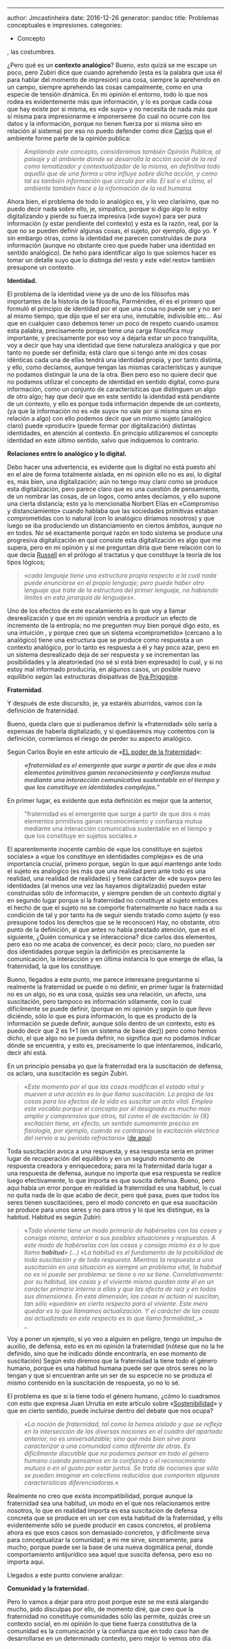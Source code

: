 ---
author: Jmcastinheira
date: 2016-12-26
generator: pandoc
title: Problemas conceptuales e impresiones.
categories:

  - Concepto

,
las costumbres.

¿Pero qué es un **contexto analógico**? Bueno, esto quizá se me escape
un poco, pero Zubiri dice que cuando aprehendo (esta es la palabra que
usa él para hablar del momento de impresión) una cosa, siempre la
aprehendo en un campo, siempre aprehendo las cosas campalmente, como en
una especie de tensión dinámica. En mi opinión el entorno, todo lo que
nos rodea es evidentemente más que información, y lo es porque cada cosa
que hay existe por si misma, es «de suyo» y no necesita de nada más que
sí misma para impresionarme e imponerseme (lo cual no ocurre con los
datos y la información, porque no tienen fuerza por si misma sino en
relación al sistema) por eso no puedo defender como dice
[Carlos](http://carlosboyle.blogspot.com/2008/06/recordbamos-hanna-arendt-en-el-post.html)
que el ambiente forme parte de la opinión publica:

> *Ampliando este concepto, consideramos también Opinión Pública, al
> paisaje y al ambiente donde se desarrolla la acción social de la red
> como tematizador y contextualizador de la misma, en definitiva todo
> aquello que de una forma u otra influye sobre dicha acción, y como tal
> es también información que circula por ella. El sol o el clima, el
> ambiente también hace a la información de la red humana.*

Ahora bien, el problema de todo lo analógico es, y lo veo clarísimo, que
no puedo decir nada sobre ello, je, simpático, porque si digo algo lo
estoy digitalizando y pierde su fuerza impresiva («de suyo») para ser
pura información (y estar pendiente del contexto) y esta es la razón,
real, por la que no se pueden definir algunas cosas, el sujeto, por
ejemplo, digo yo. Y sin embargo otras, como la identidad me parecen
construidas de pura información (aunque no obstante creo que puede haber
una identidad en sentido analógico). De heho para identificar algo lo
que solemos hacer es tomar un detalle suyo que lo distinga del resto y
este «del resto» también presupone un contexto.

**Identidad.**

El problema de la identidad viene ya de uno de los filósofos más
importantes de la historia de la filosofía, Parménides, él es el primero
que formuló el principio de identidad por el que una cosa no puede ser y
no ser al mismo tiempo, que dijo que el ser era uno, inmutable,
indivisible etc... Así que en cualquier caso debemos tener un poco de
respeto cuando usamos esta palabra, precisamente porque tiene una carga
filosófica muy importante, y precisamente por eso voy a dejarla estar un
poco tranquilita, voy a decir que hay una identidad que tiene naturaleza
analógica y que por tanto no puede ser definida; está claro que si tengo
ante mi dos cosas idénticas cada una de ellas tendrá una identidad
propia, y por tanto distinta, y ello, como decíamos, aunque tengan las
mísmas características y aunque no podamos distinguir la una de la otra.
Bien pero eso no quiere decir que no podamos utilizar el concepto de
identidad en sentido digital, como pura información, como un conjunto de
caracterísiticas que distinguen un algo de otro algo; hay que decir que
en este sentido la identidad está pendiente de un contexto, y ello es
porque toda información depende de un contexto, (ya que la información
no es «de suyo» no vale por si misma sino en relación a algo) con ello
podemos decir que un mismo sujeto (analógico claro) puede «producir»
(puede formar por digitalización) distintas identidades, en atención al
contexto. En principio utilizaremos el concepto identidad en este último
sentido, salvo que indiquemos lo contrario.

**Relaciones entre lo analógico y lo digital.**

Debo hacer una advertencia, es evidente que lo digital no está puesto
ahí en el aire de forma totalmente aislada, en mi opinión ello no es
así, lo digital es, más bien, una digitalización; aún no tengo muy claro
como se produce esta digitalización, pero parece claro que es una
cuestión de pensamiento, de un nombrar las cosas, de un logos, como
antes decíamos, y ello supone una cierta distancia; esto ya lo
mencionaba Norbert Elías en «Compromiso y distanciamiento» cuando
hablaba que las sociedades primitivas estaban comprometidas con lo
natural (con lo analógico diríamos nosotros) y que luego se iba
produciendo un distanciamiento en ciertos ámbitos, aunque no en todos.
No sé exactamente porqué razón en todo sistema se produce una progresiva
digitalización en qué consiste esta digitalización es algo que me
supera, pero en mi opinión y si me preguntan diría que tiene relación
con lo que decía
[Russell](http://es.wikipedia.org/wiki/Bertrand_Russell) en el prólogo
al tractatus y que constituye la teoría de los tipos lógicos;

> «*cada lenguaje tiene una estructura propia respecto a la cual nada
> puede enunciarse en el propio lenguaje; pero puede haber otro lenguaje
> que trate de la estructura del primer lenguaje, no habiendo límites en
> esta jerarquía de lenguajes*«.

Uno de los efectos de este escalamiento es lo que voy a llamar
desrealización y que en mi opinión vendría a producir un efecto de
incremento de la entropía; no me pregunten muy bien porqué digo esto, es
una intuición , y porque creo que un sistema «comprometido» (cercano a
lo analógico) tiene una estructura que se produce como respuesta a un
contexto analógico, por lo tanto es respuesta a él y hay poco azar, pero
en un sistema desrealizado deja de ser respuesta y se incrementan las
posibilidades y la aleatoriedad (no sé si está bien expresado) lo cual,
y si no estoy mal informado produciría, en algunos casos, un posible
nuevo equilibrio según las estructuras disipativas de [Ilya
Prigogine](http://en.wikipedia.org/wiki/Ilya_Prigogine).

**Fraternidad**.

Y después de este discursito, je, ya estaréis aburridos, vamos con la
definición de fraternidad.

Bueno, queda claro que si pudíeramos definir la «fraternidad» sólo sería
a expensas de haberla digitalizado, y si quedásemos muy contentos con la
definición, correríamos el riesgo de perder su aspecto analógico.

Según Carlos Boyle en este artículo de «[EL poder de la
fraternidad](http://carlosboyle.blogspot.com/2008/06/elpoder-de-la-fraternidad.html)«:

> ***«fraternidad es el emergente que surge a partir de que dos o más
> elementos primitivos ganan reconocimiento y confianza mutua mediante
> una interacción comunicativa sustentable en el tiempo y que los
> constituye en identidades complejas."***

En primer lugar, es evidente que esta definición es mejor que la
anterior,

> "fraternidad es el emergente que surge a partir de que dos o más
> elementos primitivos ganan reconocimiento y confianza mutua mediante
> una interacción comunicativa sustentable en el tiempo y que los
> constituye en sujetos sociales.»

El aparentemente inocente cambio de «que los constituye en sujetos
sociales» a «que los constituye en identidades complejas» es de una
importancia crucial, primero porque, según lo que aquí mantengo ante
todo el sujeto es analogico (es más que una realidad pero ante todo es
una realidad, una realidad de realidades) y tiene carácter de «de suyo»
pero las identidades (al menos una vez las hayamos digitalizado) pueden
estar construidas sólo de información, y siempre penden de un contexto
digital y en segundo lugar porque si la fraternidad no constituye al
sujeto entonces el hecho de que el sujeto no se comporte fraternalmente
no hace nada a su condición de tal y por tanto ha de seguir siendo
tratado como sujeto (y eso presupone todos los derechos que se le
reconocen) Hay, no obstante, otro punto de la definición, al que antes
no había prestado atención, que es el siguiente, ¿Quién comunica y se
interacciona? dice carlos dos elementos, pero eso no me acaba de
convencer, es decir poco; claro, no pueden ser dos identidades porque
según la definición es precisamente la comunicación, la interacción y en
última instancia lo que emerge de ellas, la fraternidad, la que los
constituye.

Bueno, llegados a este punto, me parece interesane preguntarme si
realmente la fraternidad se puede o no definir, en primer lugar la
fraternidad no es un algo, no es una cosa, quizás sea una relación, un
afecto, una suscitación, pero tampoco es información sólamente, con lo
cual difícilmente se puede definir, (porque en mi opinión y según lo que
llevo diciéndo, sólo lo que es pura información, lo que es producto de
la informacíón se puede definir, aunque sólo dentro de un contexto, esto
es puedo decir que 2 es 1+1 (en un sistema de base diez)) pero como
hemos dicho, el que algo no se pueda definir, no significa que no
podamos indicar dónde se encuentra, y esto es, precisamente lo que
intentaremos, indicarlo, decir ahí está.

En un principio pensaba yo que la fraternidad era la suscitación de
defensa, os aclaro, una suscitación es según Zubiri.

> «*Este momento por el que las cosas modifican el estado vital y mueven
> a una acción es lo que llamo suscitación. Lo propio de las cosas para
> los efectos de la vida es suscitar un acto vital. Empleo este vocablo
> porque el concepto por él designado es mucho mas amplio y comprensivo
> que otros, tal como el de excitación: la {9} excitación tiene, en
> efecto, un sentido sumamente preciso en fisiología, por ejemplo,
> cuando se contrapone la excitación eléctrica del nervio a su período
> refractario*» ([de
> aquí](http://www.zubiri.org/works/spanishworks/hombrerealidadpersonal.htm))

Toda suscitación avoca a una respuesta, y esa respuesta sería en primer
lugar de recuperación del equilibrio y en un segundo momento de
respuesta creadora y enriquecedora; para mi la fraternidad daría lugar a
una respuesta de defensa, aunque no importa que esa respuesta se realice
luego efectivamente, lo que importa es que suscita defensa. Bueno, pero
aqui había un error porque en realidad la fraternidad es una habitud, lo
cual no quita nada de lo que acabo de decir, pero qué pasa, pues que
todos los seres tienen suscitaciónes, pero el modo concreto en que esa
suscitación se produce para unos seres y no para otros y lo que les
distingue, es la habitud. Habitud es según Zubiri:

> «*Todo viviente tiene un modo primario de habérselas con las cosas y
> consigo mismo, anterior a sus posibles situaciones y respuestas. A
> este modo de habérselas con las cosas y consigo mismo es a lo que
> llamo **habitud**» (...) «La habitud es el fundamento de la
> posibilidad de toda suscitación y de toda respuesta. Mientras la
> respuesta a una suscitación en una situación es siempre un problema
> vital, la habitud no es ni puede ser problema: se tiene o no se tiene.
> Correlativamente: por su habitud, las cosas y el viviente mismo quedan
> ante él en un carácter primario interno a ellas y que las afecta de
> raíz y en todas sus dimensiones. En esta dimensión, las cosas ni
> actúan ni suscitan, tan sólo «quedan» en cierto respecto* *para el
> viviente. Este mero quedar es lo que llamamos actualización. Y el
> carácter de las cosas así actualizado en este respecto es lo que llamo
> formalidad*\_**.**»\
> \_

Voy a poner un ejemplo, si yo veo a alguien en peligro, tengo un impulso
de auxilio, de defensa, esto es en mi opinión la fraternidad (nótese que
no la he definido, sino que he indicado dónde encontrarla, en ese
momento de suscitación) Según esto diremos que la fraternidad la tiene
todo el género humano, porque es una habitud humana puede ser que otros
seres no la tengan y que si encuentran ante un ser de su espcecie no se
produza el mismo contenido en la suscitación de respuesta, yo no lo sé.

El problema es que si la tiene todo el género humano, ¿cómo lo cuadramos
con esto que expresa Juan Urrutia en este artículo sobre
«[Sostenibilidad](http://www.escoladeredes.org/docs/assets/images/SOSTENIBILIDAD_Juan.pdf)»
y que en cierto sentido, puede incluirse dentro del debate que nos
ocupa?

> *«La noción de fraternidad, tal como la hemos aislado y que se refleja
> en la intersección de las diversas nociones en el cuadro del apartado
> anterior, no es universalizable; sino que más bien sirve para
> caracterizar a una comunidad como diferente de otras. Es difícilmente
> discutible que no podemos pensar en todo el género humano cuando
> pensamos en la confianza o el reconocimiento mutuos o en el gusto por
> estar juntos. Se trata de nociones que sólo se pueden imaginar en
> colectivos reducidos que comporten algunas características
> diferenciadoras.*«

Realmente no creo que exista incompatibilidad, porque aunque la
fraternidad sea una habitud, un modo en el que nos relacionamos entre
nosotros, lo que en realidad importa es esa suscitación de defensa
concreta que se produce en un ser con esta habitud de la fraternidad, y
ello evidentemente sólo se puede producir en casos concretos, el
problema ahora es que esos casos son demasiado concretos, y difícilmente
sirva para conceptualizar la comunidad; a mi me sirve, sinceramente,
para mucho, porque puede ser la base de una nueva dogmática penal, donde
comportamiento antijurídico sea aquel que suscita defensa, pero eso no
importa aqui.

Llegados a este punto conviene analizar:

**Comunidad y la fraternidad.**

Pero lo vamos a dejar para otro post porque este se me está alargando
mucho, pido disculpas por ello, de momento diré, que creo que la
fraternidad no constituye comunidades sólo las permite, quizás cree un
contexto social, en mi opinión lo que tiene fuerza constitutiva de la
comunidad es la comunicación y la confianza que en todo caso han de
desarrollarse en un determinado contexto, pero mejor lo vemos otro día.
